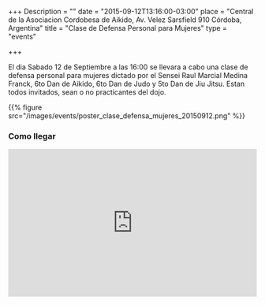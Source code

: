 +++
Description = ""
date = "2015-09-12T13:16:00-03:00"
place = "Central de la Asociacion Cordobesa de Aikido, Av. Velez Sarsfield 910 Córdoba, Argentina"
title = "Clase de Defensa Personal para Mujeres"
type = "events"

+++

El dia Sabado 12 de Septiembre a las 16:00 se llevara a cabo una clase de
defensa personal para mujeres dictado por el Sensei Raul Marcial Medina Franck,
6to Dan de Aikido, 6to Dan de Judo y 5to Dan de Jiu Jitsu. Estan todos
invitados, sean o no practicantes del dojo.

{{% figure src="/images/events/poster_clase_defensa_mujeres_20150912.png" %}}

### Como llegar

<iframe src="https://www.google.com/maps/embed?pb=!1m14!1m8!1m3!1d3404.573968701656!2d-64.191565!3d-31.425862!3m2!1i1024!2i768!4f13.1!3m3!1m2!1s0x9432a28892a73dd1%3A0x4104a66357705427!2sAsociaci%C3%B3n+Cordobesa+de+Aikido!5e0!3m2!1sen!2sar!4v1411526711640" width="100%" height="300" frameborder="0" style="border:0"></iframe>
